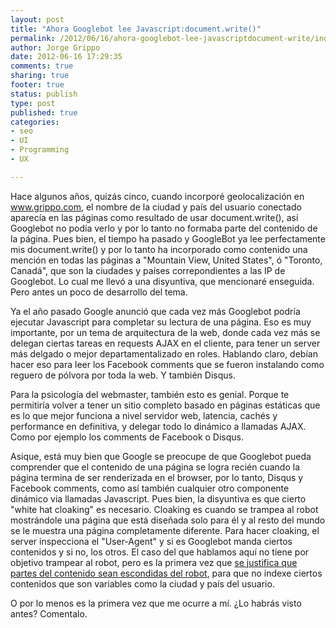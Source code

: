 ```yaml
--- 
layout: post
title: "Ahora Googlebot lee Javascript:document.write()"
permalink: /2012/06/16/ahora-googlebot-lee-javascriptdocument-write/index.html
author: Jorge Grippo
date: 2012-06-16 17:29:35
comments: true
sharing: true
footer: true
status: publish
type: post
published: true
categories: 
- seo
- UI
- Programming
- UX

---
```

<!-- 320 -->
Hace algunos años, quizás cinco, cuando incorporé geolocalización en www.grippo.com, el nombre de la ciudad y país del usuario conectado aparecía en las páginas como resultado de usar document.write(), así Googlebot no podía verlo y por lo tanto no formaba parte del contenido de la página. Pues bien, el tiempo ha pasado y GoogleBot ya lee perfectamente mis document.write() y por lo tanto ha incorporado como contenido una mención en todas las páginas a "Mountain View, United States", ó "Toronto, Canadá", que son la ciudades y países correpondientes a las IP de Googlebot. Lo cual me llevó a una disyuntiva, que mencionaré enseguida.<!--more--> Pero antes un poco de desarrollo del tema.

Ya el año pasado Google anunció que cada vez más Googlebot podría ejecutar Javascript para completar su lectura de una página. Eso es muy importante, por un tema de arquitectura de la web, donde cada vez más se delegan ciertas tareas en requests AJAX en el cliente, para tener un server más delgado o mejor departamentalizado en roles. Hablando claro, debían hacer eso para leer los Facebook comments que se fueron instalando como reguero de pólvora por toda la web. Y también Disqus.

Para la psicología del webmaster, también esto es genial. Porque te permitiría volver a tener un sitio completo basado en páginas estáticas que es lo que mejor funciona a nivel servidor web, latencia, cachés y performance en definitiva, y delegar todo lo dinámico a llamadas AJAX. Como por ejemplo los comments de Facebook o Disqus.

Asique, está muy bien que Google se preocupe de que Googlebot pueda comprender que el contenido de una página se logra recién cuando la página termina de ser renderizada en el browser, por lo tanto, Disqus y Facebook comments, como así también cualquier otro componente dinámico via llamadas Javascript. Pues bien, la disyuntiva es que cierto "white hat cloaking" es necesario. Cloaking es cuando se trampea al robot mostrándole una página que está diseñada solo para él y al resto del mundo se le muestra una página completamente diferente. Para hacer cloaking, el server inspecciona el "User-Agent" y si es Googlebot manda ciertos contenidos y si no, los otros. El caso del que hablamos aquí no tiene por objetivo trampear al robot, pero es la primera vez que <a href="https://www.webmasterworld.com/google/4465285.htm">se justifica que partes del contenido sean escondidas del robot</a>, para que no indexe ciertos contenidos que son variables como la ciudad y país del usuario.

O por lo menos es la primera vez que me ocurre a mí. ¿Lo habrás visto antes? Comentalo.

